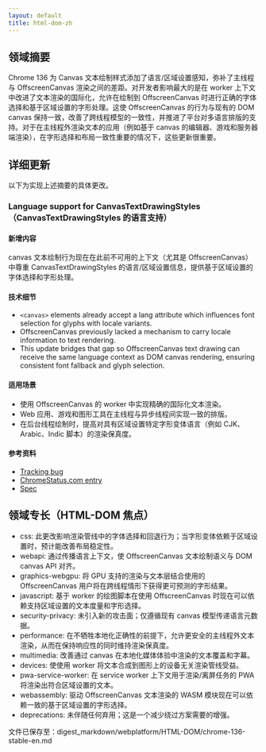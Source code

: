 ```yaml
---
layout: default
title: html-dom-zh
---
```


## 领域摘要

Chrome 136 为 Canvas 文本绘制样式添加了语言/区域设置感知，弥补了主线程 <canvas> 与 OffscreenCanvas 渲染之间的差距。对开发者影响最大的是在 worker 上下文中改进了文本渲染的国际化，允许在绘制到 OffscreenCanvas 时进行正确的字体选择和基于区域设置的字形处理。这使 OffscreenCanvas 的行为与现有的 DOM canvas 保持一致，改善了跨线程模型的一致性，并推进了平台对多语言排版的支持。对于在主线程外渲染文本的应用（例如基于 canvas 的编辑器、游戏和服务器端渲染），在字形选择和布局一致性重要的情况下，这些更新很重要。

## 详细更新

以下为实现上述摘要的具体更改。

### Language support for CanvasTextDrawingStyles（CanvasTextDrawingStyles 的语言支持）

#### 新增内容
canvas 文本绘制行为现在在此前不可用的上下文（尤其是 OffscreenCanvas）中尊重 CanvasTextDrawingStyles 的语言/区域设置信息，提供基于区域设置的字体选择和字形处理。

#### 技术细节
- `<canvas>` elements already accept a lang attribute which influences font selection for glyphs with locale variants.
- OffscreenCanvas previously lacked a mechanism to carry locale information to text rendering.
- This update bridges that gap so OffscreenCanvas text drawing can receive the same language context as DOM canvas rendering, ensuring consistent font fallback and glyph selection.

#### 适用场景
- 使用 OffscreenCanvas 的 worker 中实现精确的国际化文本渲染。
- Web 应用、游戏和图形工具在主线程与异步线程间实现一致的排版。
- 在后台线程绘制时，提高对具有区域设置特定字形变体语言（例如 CJK、Arabic、Indic 脚本）的渲染保真度。

#### 参考资料
- [Tracking bug](https://bugs.chromium.org/p/chromium/issues/detail?id=385006131)
- [ChromeStatus.com entry](https://chromestatus.com/feature/5101829618114560)
- [Spec](https://html.spec.whatwg.org/multipage/canvas.html#canvastextdrawingstyles)

## 领域专长（HTML-DOM 焦点）

- css: 此更改影响渲染管线中的字体选择和回退行为；当字形变体依赖于区域设置时，预计能改善布局稳定性。
- webapi: 通过传播语言上下文，使 OffscreenCanvas 文本绘制语义与 DOM canvas API 对齐。
- graphics-webgpu: 将 GPU 支持的渲染与文本层结合使用的 OffscreenCanvas 用户将在跨线程情形下获得更可预测的字形结果。
- javascript: 基于 worker 的绘图脚本在使用 OffscreenCanvas 时现在可以依赖支持区域设置的文本度量和字形选择。
- security-privacy: 未引入新的攻击面；仅遵循现有 canvas 模型传递语言元数据。
- performance: 在不牺牲本地化正确性的前提下，允许更安全的主线程外文本渲染，从而在保持响应性的同时维持渲染保真度。
- multimedia: 改善通过 canvas 在本地化媒体体验中渲染的文本覆盖和字幕。
- devices: 使使用 worker 将文本合成到图形上的设备无关渲染管线受益。
- pwa-service-worker: 在 service worker 上下文用于渲染/离屏任务的 PWA 将渲染出符合区域设置的文本。
- webassembly: 驱动 OffscreenCanvas 文本渲染的 WASM 模块现在可以依赖一致的基于区域设置的字形选择。
- deprecations: 未伴随任何弃用；这是一个减少绕过方案需要的增强。

文件已保存至：digest_markdown/webplatform/HTML-DOM/chrome-136-stable-en.md
